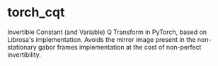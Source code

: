 # torch_cqt
Invertible Constant (and Variable) Q Transform in PyTorch, based on Librosa's implementation.
Avoids the mirror image present in the non-stationary gabor frames implementation at the cost of non-perfect invertibility.

